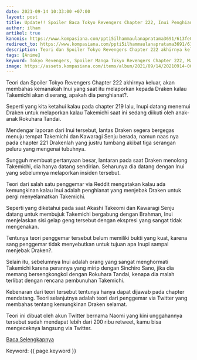 ```yaml
---
date: 2021-09-14 10:33:00 +07:00
layout: post
title: Update!! Spoiler Baca Tokyo Revengers Chapter 222, Inui Penghianat Yang Membuat Draken Tewas?
author: ilham
artikel: true
kanonis: https://www.kompasiana.com/ppti5ilhammaulanapratama3691/613fe03631a2872432215a63/spoiler-baca-tokyo-revengers-chapter-222-inupi-penghianat-yang-membuat-draken-tewas
redirect_to: https://www.kompasiana.com/ppti5ilhammaulanapratama3691/613fe03631a2872432215a63/spoiler-baca-tokyo-revengers-chapter-222-inupi-penghianat-yang-membuat-draken-tewas
description: Teori dan Spoiler Tokyo Revengers Chapter 222 akhirnya keluar, akan membahas kemanakah Inui yang saat itu melaporkan kepada Draken kalau Takemichi akan diserang, apakah dia penghianat?.
tags: [Anime]
keyword: Tokyo Revengers, Spoiler Manga Tokyo Revengers Chapter 222, Manga Tokyo Revengers Chapter 222 bahasa indonesia
image: https://assets.kompasiana.com/items/album/2021/09/14/20210914-063309-0000-613fdfe40101907308479422.jpg
---
```

Teori dan Spoiler Tokyo Revengers Chapter 222 akhirnya keluar, akan membahas kemanakah Inui yang saat itu melaporkan kepada Draken kalau Takemichi akan diserang, apakah dia penghianat?.

Seperti yang kita ketahui kalau pada chapter 219 lalu, Inupi datang menemui Draken untuk melaporkan kalau Takemichi saat ini sedang diikuti oleh anak-anak Rokuhara Tandai.

Mendengar laporan dari Inui tersebut, lantas Draken segera bergegas menuju tempat Takemichi dan Kawaragi Senju berada, namun naas nya pada chapter 221 Drakenlah yang justru tumbang akibat tiga serangan peluru yang mengenai tubuhnya.

Sungguh membuat pertanyaan besar, lantaran pada saat Draken menolong Takemichi, dia hanya datang sendirian. Seharunya dia datang dengan Inui yang sebelumnya melaporkan insiden tersebut.

Teori dari salah satu penggemar via Reddit mengatakan kalau ada kemungkinan kalau Inui adalah penghianat yang menjebak Draken untuk pergi menyelamatkan Takemichi.

Seperti yang diketahui pada saat Akashi Takeomi dan Kawaragi Senju datang untuk membujuk Takemichi bergabung dengan Brahman, Inui menjelaskan sisi gelap geng tersebut dengan ekspresi yang sangat tidak mengenakan.

Tentunya teori penggemar tersebut belum memiliki bukti yang kuat, karena sang penggemar tidak menyebutkan untuk tujuan apa Inupi sampai menjebak Draken?.

Selain itu, sebelumnya Inui adalah orang yang sangat menghormati Takemichi karena perannya yang mirip dengan Sinchiro Sano, jika dia memang bersengkongkol dengan Rokuhara Tandai, kenapa dia malah terlibat dengan rencana pembunuhan Takemichi.

Kebenaran dari teori tersebut tentunya hanya dapat dijawab pada chapter mendatang. Teori selanjutnya adalah teori dari penggemar via Twitter yang membahas tentang kemungkinan Draken selamat.

Teori ini dibuat oleh akun Twitter bernama Naomi yang kini unggahannya tersebut sudah mendapat lebih dari 200 ribu retweet, kamu bisa mengeceknya langsung via Twitter.

<a href="https://www.kompasiana.com/ppti5ilhammaulanapratama3691/613fe03631a2872432215a63/spoiler-baca-tokyo-revengers-chapter-222-inupi-penghianat-yang-membuat-draken-tewas">Baca Selengkapnya</a>

Keyword: {{ page.keyword }}

